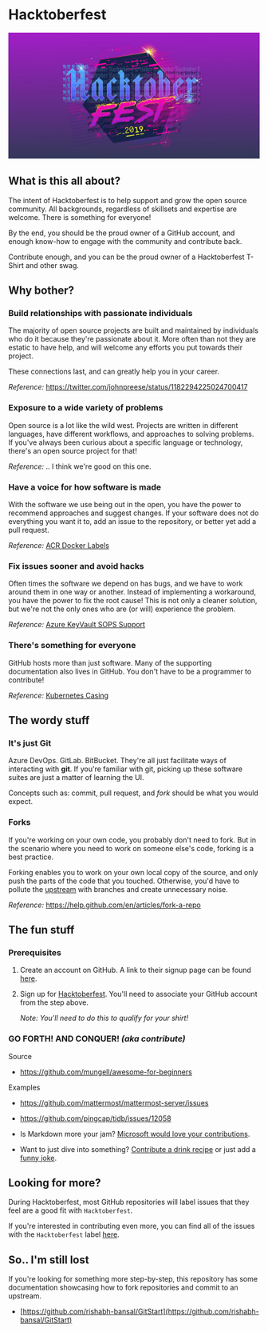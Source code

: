 # Hacktoberfest

![Hacktoberfest Logo](images/hacktoberfest.jpg)

## What is this all about?

The intent of Hacktoberfest is to help support and grow the open source community. All backgrounds, regardless of skillsets and expertise are welcome. There is something for everyone!

By the end, you should be the proud owner of a GitHub account, and enough know-how to engage with the community and contribute back.

Contribute enough, and you can be the proud owner of a Hacktoberfest T-Shirt and other swag.

## Why bother?

### Build relationships with passionate individuals

The majority of open source projects are built and maintained by individuals who do it because they're passionate about it. More often than not they are estatic to have help, and will welcome any efforts you put towards their project.

These connections last, and can greatly help you in your career.

_Reference:_ <https://twitter.com/johnpreese/status/1182294225024700417>

### Exposure to a wide variety of problems

Open source is a lot like the wild west. Projects are written in different languages, have different workflows, and approaches to solving problems. If you've always been curious about a specific language or technology, there's an open source project for that!

_Reference:_ .. I think we're good on this one.

### Have a voice for how software is made

With the software we use being out in the open, you have the power to recommend approaches and suggest changes. If your software does not do everything you want it to, add an issue to the repository, or better yet add a pull request.

_Reference:_ [ACR Docker Labels](https://github.com/Azure/acr/issues/247)

### Fix issues sooner and avoid hacks

Often times the software we depend on has bugs, and we have to work around them in one way or another. Instead of implementing a workaround, you have the power to fix the root cause! This is not only a cleaner solution, but we're not the only ones who are (or will) experience the problem.

_Reference:_ [Azure KeyVault SOPS Support](https://github.com/mozilla/sops/pull/502)

### There's something for everyone

GitHub hosts more than just software. Many of the supporting documentation also lives in GitHub. You don't have to be a programmer to contribute!

_Reference:_ [Kubernetes Casing](https://github.com/kubernetes/website/pull/15968)

## The wordy stuff

### It's just Git

Azure DevOps. GitLab. BitBucket. They're all just facilitate ways of interacting with **git**. If you're familiar with git, picking up these software suites are just a matter of learning the UI.

Concepts such as: commit, pull request, and *fork* should be what you would expect.

### Forks

If you're working on your own code, you probably don't need to fork. But in the scenario where you need to work on someone else's code, forking is a best practice.

Forking enables you to work on your own local copy of the source, and only push the parts of the code that you touched. Otherwise, you'd have to pollute the [upstream](https://stackoverflow.com/questions/2739376/definition-of-downstream-and-upstream) with branches and create unnecessary noise.

_Reference:_ <https://help.github.com/en/articles/fork-a-repo>

## The fun stuff

### Prerequisites

1. Create an account on GitHub. A link to their signup page can be found [here](https://github.com/join?source=header-home).

1. Sign up for [Hacktoberfest](https://hacktoberfest.digitalocean.com/). You'll need to associate your GitHub account from the step above.

    _Note: You'll need to do this to qualify for your shirt!_

### GO FORTH! AND CONQUER! *(aka contribute)*

Source

- <https://github.com/mungell/awesome-for-beginners>

Examples

- <https://github.com/mattermost/mattermost-server/issues>
- <https://github.com/pingcap/tidb/issues/12058>

- Is Markdown more your jam? [Microsoft would love your contributions](https://docs.microsoft.com/en-us/dotnet/csharp/getting-started/).

- Want to just dive into something? [Contribute a drink recipe](https://github.com/alfg/opendrinks) or just add a [funny joke](https://github.com/shrutikapoor08/devjoke).

## Looking for more?

During Hacktoberfest, most GitHub repositories will label issues that they feel are a good fit with `Hacktoberfest`.

If you're interested in contributing even more, you can find all of the issues with the `Hacktoberfest` label [here](https://github.com/search?q=label%3Ahacktoberfest+state%3Aopen+is%3Aissue&type=Issues).

## So.. I'm still lost

If you're looking for something more step-by-step, this repository has some documentation showcasing how to fork repositories and commit to an upstream.

- [https://github.com/rishabh-bansal/GitStart](https://github.com/rishabh-bansal/GitStart)
